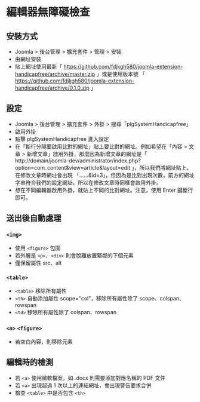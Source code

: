 # 編輯器無障礙檢查

## 安裝方式
- Joomla > 後台管理 > 擴充套件 > 管理 > 安裝
- 由網址安裝
- 貼上網址使用最新「 https://github.com/fdjkgh580/joomla-extension-handicapfree/archive/master.zip 」或是使用版本號 「 https://github.com/fdjkgh580/joomla-extension-handicapfree/archive/0.1.0.zip 」

## 設定
- Joomla > 後台管理 > 擴充套件 > 外掛 > 搜尋「plgSystemHandicapfree」
- 啟用外掛
- 點擊 plgSystemHandicapfree 進入設定
- 在「斷行分隔要啟用比對的網址」貼上要比對的網址。例如希望在「內容 > 文章 > 新增文章」啟用外掛，那麼因為新增文章的網址是「 http://domain/joomla-dev/administrator/index.php?option=com_content&view=article&layout=edit 」，所以我們將網址貼上。在修改文章時網址會出現 「......&id=3」，但因為是比對出現次數，前方的網址字串符合我們的設定網址，所以在修改文章時同樣會啟用外掛。
- 想在不同編輯器啟用外掛，就貼上不同的比對網址。注意，使用 Enter 鍵斷行即可。

## 送出後自動處理
### ````<img>````
- 使用 ````<figure>```` 包圍
- 若外層是 ````<p>````、````<div>```` 則會脫離放置緊鄰的下個元素
- 僅保留屬性 src、alt

### ````<table>````
- ````<table>```` 移除所有屬性
- ````<th>```` 自動添加屬性 scope="col"，移除所有屬性除了 scope、colspan、rowspan
- ````<td>```` 移除所有屬性除了 colspan、rowspan

### ````<a>```` ````<figure>````
- 若空白內容，則移除元素
 
## 編輯時的檢測
- 若 ````<a>```` 使用微軟檔案，如 .docx 則需要添加對應名稱的 PDF 文件
- 若 ````<a>```` 出現超過 1 次以上的連結網址，會出現警告要求合併
- 檢查 ````<table>```` 中是否包含 ````<th>````
